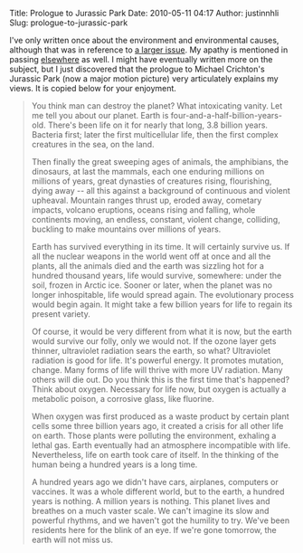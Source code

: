 Title: Prologue to Jurassic Park
Date: 2010-05-11 04:17
Author: justinnhli
Slug: prologue-to-jurassic-park

I've only written once about the environment and environmental causes,
although that was in reference to [a larger
issue](http://justinnhli.blogspot.com/2008/01/survival-of-fittest.html).
My apathy is mentioned in passing
[elsewhere](http://justinnhli.blogspot.com/2008/12/big-race_19.html) as
well. I might have eventually written more on the subject, but I just
discovered that the prologue to Michael Crichton's Jurassic Park (now a
major motion picture) very articulately explains my views. It is copied
below for your enjoyment.  

> You think man can destroy the planet? What intoxicating vanity. Let me
> tell you about our planet. Earth is four-and-a-half-billion-years-old.
> There's been life on it for nearly that long, 3.8 billion years.
> Bacteria first; later the first multicellular life, then the first
> complex creatures in the sea, on the land.
>
> </p>
> Then finally the great sweeping ages of animals, the amphibians, the
> dinosaurs, at last the mammals, each one enduring millions on millions
> of years, great dynasties of creatures rising, flourishing, dying
> away -- all this against a background of continuous and violent
> upheaval. Mountain ranges thrust up, eroded away, cometary impacts,
> volcano eruptions, oceans rising and falling, whole continents moving,
> an endless, constant, violent change, colliding, buckling to make
> mountains over millions of years.
>
> Earth has survived everything in its time. It will certainly survive
> us. If all the nuclear weapons in the world went off at once and all
> the plants, all the animals died and the earth was sizzling hot for a
> hundred thousand years, life would survive, somewhere: under the soil,
> frozen in Arctic ice. Sooner or later, when the planet was no longer
> inhospitable, life would spread again. The evolutionary process would
> begin again. It might take a few billion years for life to regain its
> present variety.
>
> Of course, it would be very different from what it is now, but the
> earth would survive our folly, only we would not. If the ozone layer
> gets thinner, ultraviolet radiation sears the earth, so what?
> Ultraviolet radiation is good for life. It's powerful energy. It
> promotes mutation, change. Many forms of life will thrive with more UV
> radiation. Many others will die out. Do you think this is the first
> time that's happened? Think about oxygen. Necessary for life now, but
> oxygen is actually a metabolic poison, a corrosive glass, like
> fluorine.
>
> When oxygen was first produced as a waste product by certain plant
> cells some three billion years ago, it created a crisis for all other
> life on earth. Those plants were polluting the environment, exhaling a
> lethal gas. Earth eventually had an atmosphere incompatible with life.
> Nevertheless, life on earth took care of itself. In the thinking of
> the human being a hundred years is a long time.
>
> A hundred years ago we didn't have cars, airplanes, computers or
> vaccines. It was a whole different world, but to the earth, a hundred
> years is nothing. A million years is nothing. This planet lives and
> breathes on a much vaster scale. We can't imagine its slow and
> powerful rhythms, and we haven't got the humility to try. We've been
> residents here for the blink of an eye. If we're gone tomorrow, the
> earth will not miss us.

